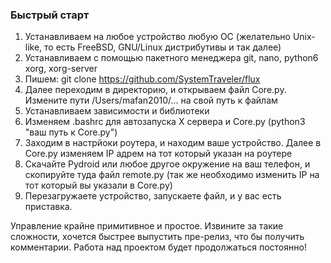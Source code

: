 ### Быстрый старт
1. Устанавливаем на любое устройство любую ОС (желательно Unix-like, то есть FreeBSD, GNU/Linux дистрибутивы и так далее)
2. Устанавливаем с помощью пакетного менеджера git, nano, python6 xorg, xorg-server
3. Пишем: git clone https://github.com/SystemTraveler/flux
4. Далее переходим в директорию, и открываем файл Core.py. Измените пути /Users/mafan2010/... на свой путь к файлам
5. Устанавливаем зависимости и библиотеки
6. Изменяем .bashrc для автозапуска X сервера и Core.py (python3 "ваш путь к Core.py")
7. Заходим в настрйоки роутера, и находим ваше устройство. Далее в Core.py изменяем IP адрем на тот который указан на роутере
8. Скачайте Pydroid или любое другое окружение на ваш телефон, и скопируйте туда файл remote.py (так же необходимо изменить IP на тот который вы указали в Core.py)
9. Перезагружаете устройство, запускаете файл, и у вас есть приставка.

Управление крайне примитивное и простое. Извините за такие сложности, хочется быстрее выпустить пре-релиз, что бы получить комментарии.
Работа над проектом будет продолжаться постоянно!
